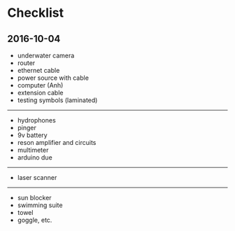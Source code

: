Checklist
=========
2016-10-04
----------

+ underwater camera
+ router
+ ethernet cable
+ power source with cable
+ computer (Anh)
+ extension cable
+ testing symbols (laminated)

--------------------------------
+ hydrophones
+ pinger
+ 9v battery
+ reson amplifier and circuits
+ multimeter
+ arduino due

---------------------------------
+ laser scanner

---------------------------------
+ sun blocker
+ swimming suite
+ towel
+ goggle, etc.
